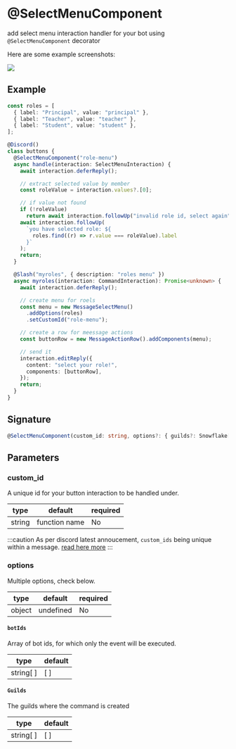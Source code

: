 # @SelectMenuComponent

add select menu interaction handler for your bot using `@SelectMenuComponent` decorator

Here are some example screenshots:

![](../../../static/img/select-menu-example.jpg)

## Example

```ts
const roles = [
  { label: "Principal", value: "principal" },
  { label: "Teacher", value: "teacher" },
  { label: "Student", value: "student" },
];

@Discord()
class buttons {
  @SelectMenuComponent("role-menu")
  async handle(interaction: SelectMenuInteraction) {
    await interaction.deferReply();

    // extract selected value by member
    const roleValue = interaction.values?.[0];

    // if value not found
    if (!roleValue)
      return await interaction.followUp("invalid role id, select again");
    await interaction.followUp(
      `you have selected role: ${
        roles.find((r) => r.value === roleValue).label
      }`
    );
    return;
  }

  @Slash("myroles", { description: "roles menu" })
  async myroles(interaction: CommandInteraction): Promise<unknown> {
    await interaction.deferReply();

    // create menu for roels
    const menu = new MessageSelectMenu()
      .addOptions(roles)
      .setCustomId("role-menu");

    // create a row for meessage actions
    const buttonRow = new MessageActionRow().addComponents(menu);

    // send it
    interaction.editReply({
      content: "select your role!",
      components: [buttonRow],
    });
    return;
  }
}
```

## Signature

```ts
@SelectMenuComponent(custom_id: string, options?: { guilds?: Snowflake[]; botIds?: string[] )
```

## Parameters

### custom_id

A unique id for your button interaction to be handled under.

| type   | default       | required |
| ------ | ------------- | -------- |
| string | function name | No       |

:::caution
As per discord latest annoucement, `custom_ids` being unique within a message. [read here more](https://discord.com/developers/docs/interactions/message-components#custom-id)
:::

### options

Multiple options, check below.

| type   | default   | required |
| ------ | --------- | -------- |
| object | undefined | No       |

#### `botIds`

Array of bot ids, for which only the event will be executed.

| type      | default |
| --------- | ------- |
| string[ ] | [ ]     |

#### `Guilds`

The guilds where the command is created

| type      | default |
| --------- | ------- |
| string[ ] | [ ]     |
